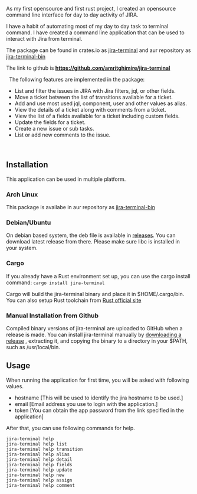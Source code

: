 

As my first opensource and first rust project, I created an opensource command line interface for day to day activity of JIRA.  
  
  
I have a habit of automating most of my day to day task to terminal command. I have created a command line application that can be used to interact with Jira from terminal.
 


The package can be found in crates.io as [jira-terminal](https://crates.io/crates/jira-terminal) and aur repository as [jira-terminal-bin](https://aur.archlinux.org/packages/jira-terminal-bin/)
 


The link to github is **<https://github.com/amritghimire/jira-terminal>**


 
The following features are implemented in the package:

* List and filter the issues in JIRA with Jira filters, jql, or other fields.
* Move a ticket between the list of transitions available for a ticket.
* Add and use most used jql, component, user and other values as alias.
* View the details of a ticket along with comments from a ticket.
* View the list of a fields available for a ticket including custom fields.
* Update the fields for a ticket.
* Create a new issue or sub tasks.
* List or add new comments to the issue.



   

## Installation


This application can be used in multiple platform.


### Arch Linux


This package is availabe in aur repository as [jira-terminal-bin](https://aur.archlinux.org/packages/jira-terminal-bin/)


### Debian/Ubuntu


On debian based system, the deb file is available in [releases](https://github.com/amritghimire/jira-terminal/releases). You can download latest release from there. Please make sure libc is installed in your system.


### Cargo


If you already have a Rust environment set up, you can use the cargo install command: `cargo install jira-terminal`


Cargo will build the jira-terminal binary and place it in $HOME/.cargo/bin. You can also setup Rust toolchain from [Rust official site](https://www.rust-lang.org/tools/install)


### Manual Installation from Github


Compiled binary versions of jira-terminal are uploaded to GitHub when a release is made. You can install jira-terminal manually by [downloading a release](https://github.com/amritghimire/jira-terminal/releases) , extracting it, and copying the binary to a directory in your $PATH, such as /usr/local/bin.


## Usage


When running the application for first time, you will be asked with following values.


* hostname [This will be used to identify the jira hostname to be used.]
* email [Email address you use to login with the application.]
* token [You can obtain the app password from the link specified in the application]


After that, you can use following commands for help.




```
jira-terminal help
jira-terminal help list
jira-terminal help transition
jira-terminal help alias
jira-terminal help detail
jira-terminal help fields
jira-terminal help update
jira-terminal help new
jira-terminal help assign
jira-terminal help comment

```




